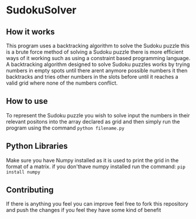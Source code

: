 # SudokuSolver

## How it works
This program uses a backtracking algorithm to solve the Sudoku puzzle this is a brute force method of solving a Sudoku puzzle there is more efficient ways of it working such as using a constraint based programming language. A backtracking algorithm designed to solve Sudoku puzzles works by trying numbers in empty spots until there arent anymore possible numbers it then backtracks and tries other numbers in the slots before until it reaches a valid grid where none of the numbers conflict.

## How to use

To represent the Sudoku puzzle you wish to solve input the numbers in their relevant positons into the array declared as grid and then simply run the program using the command `python filename.py`

## Python Libraries
Make sure you have Numpy installed as it is used to print the grid in the format of a matrix. if you don'thave numpy installed run the command: `pip install numpy`

## Contributing
If there is anything you feel you can improve feel free to fork this repository and push the changes if you feel they have some kind of benefit

